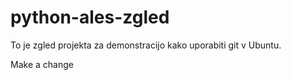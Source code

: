 # python-ales-zgled
To je zgled projekta za demonstracijo kako uporabiti git v Ubuntu.

Make a change

